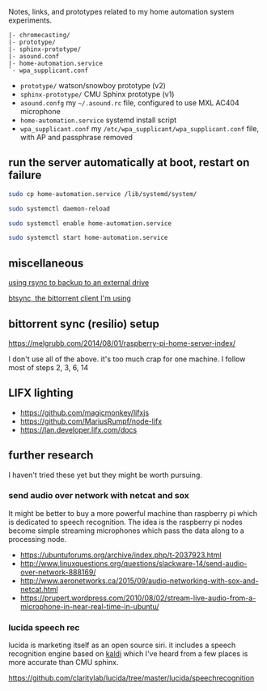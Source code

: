 
Notes, links, and prototypes related to my home automation system experiments.

```
|- chromecasting/
|- prototype/
|- sphinx-prototype/
|- asound.conf
|- home-automation.service
`- wpa_supplicant.conf
```

* `prototype/` watson/snowboy prototype (v2)
* `sphinx-prototype/` CMU Sphinx prototype (v1)
* `asound.confg`  my `~/.asound.rc` file, configured to use MXL AC404 microphone
* `home-automation.service` systemd install script
* `wpa_supplicant.conf` my `/etc/wpa_supplicant/wpa_supplicant.conf` file, with AP and passphrase removed


## run the server automatically at boot, restart on failure

```bash
sudo cp home-automation.service /lib/systemd/system/

sudo systemctl daemon-reload

sudo systemctl enable home-automation.service

sudo systemctl start home-automation.service
```

## miscellaneous
[using rsync to backup to an external drive](http://serverfault.com/questions/25329/using-rsync-to-backup-to-an-external-drive)

[btsync, the bittorrent client I'm using](https://itunes.apple.com/us/app/bittorrent-sync-file-transfer/id665156116)

## bittorrent sync (resilio) setup

https://melgrubb.com/2014/08/01/raspberry-pi-home-server-index/

I don't use all of the above. it's too much crap for one machine. I follow most of steps 2, 3, 6, 14


## LIFX lighting

* https://github.com/magicmonkey/lifxjs
* https://github.com/MariusRumpf/node-lifx
* https://lan.developer.lifx.com/docs


## further research

I haven't tried these yet but they might be worth pursuing.


### send audio over network with netcat and sox
It might be better to buy a more powerful machine than raspberry pi which is dedicated to speech recognition.
The idea is the raspberry pi nodes become simple streaming microphones which pass the data along to a processing node. 

* https://ubuntuforums.org/archive/index.php/t-2037923.html
* http://www.linuxquestions.org/questions/slackware-14/send-audio-over-network-888169/
* http://www.aeronetworks.ca/2015/09/audio-networking-with-sox-and-netcat.html
* https://prupert.wordpress.com/2010/08/02/stream-live-audio-from-a-microphone-in-near-real-time-in-ubuntu/


### lucida speech rec

lucida is marketing itself as an open source siri. it includes a speech recognition engine based on [kaldi](https://github.com/kaldi-asr/kaldi)
which I've heard from a few places is more accurate than CMU sphinx.

https://github.com/claritylab/lucida/tree/master/lucida/speechrecognition

